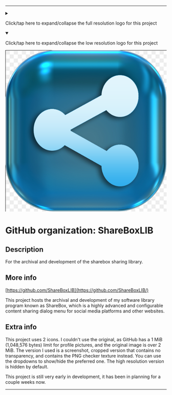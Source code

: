 
***

<details><summary><p>Click/tap here to expand/collapse the full resolution logo for this project</p></summary>

![ShareBoxLIB.png failed to load. The file may be missing or corrupt. Check the file path for errors first.](/AdditionalInfo/2/ShareBoxLIB/ShareBoxLIB.png)

</details>

<details open><summary><p>Click/tap here to expand/collapse the low resolution logo for this project</p></summary>

![ShareBoxLIB_ReducedSize.png failed to load. The file may be missing or corrupt. Check the file path for errors first.](/AdditionalInfo/2/ShareBoxLIB/ShareBoxLIB_ReducedSize.png)

</details>

# GitHub organization: ShareBoxLIB

## Description

For the archival and development of the sharebox sharing library.

## More info

[https://github.com/ShareBoxLIB](https://github.com/ShareBoxLIB/)

This project hosts the archival and development of my software library program known as ShareBox, which is a highly advanced and configurable content sharing dialog menu for social media platforms and other websites.

## Extra info

This project uses 2 icons. I couldn't use the original, as GitHub has a 1 MiB (1,048,576 bytes) limit for profile pictures, and the original image is over 2 MiB. The version I used is a screenshot, cropped version that contains no transparency, and contains the PNG checker texture instead. You can use the dropdowns to show/hide the preferred one. The high resolution version is hidden by default.

This project is still very early in development, it has been in planning for a couple weeks now.

***
